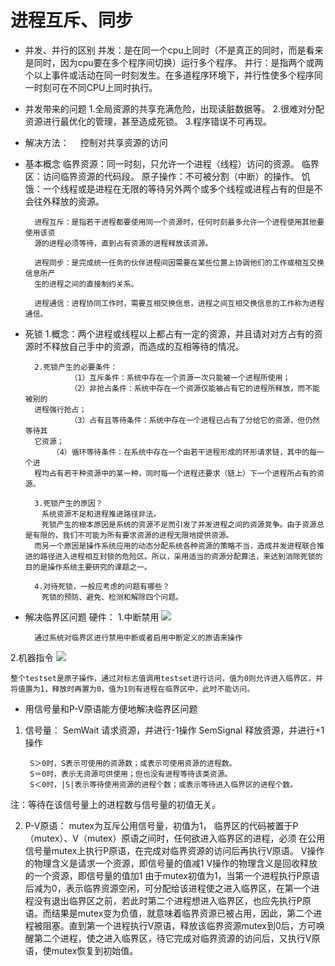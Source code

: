 # 进程互斥、同步 #
- 并发、并行的区别
	  并发：是在同一个cpu上同时（不是真正的同时，而是看来是同时，因为cpu要在多个程序间切换）运行多个程序。
	  并行：是指两个或两个以上事件或活动在同一时刻发生。在多道程序环境下，并行性使多个程序同一时刻可在不同CPU上同时执行。

- 并发带来的问题
		1.全局资源的共享充满危险，出现读脏数据等。
		2.很难对分配资源进行最优化的管理，甚至造成死锁。
		3.程序错误不可再现。

- 解决方法：
		　控制对共享资源的访问



- 基本概念
		临界资源：同一时刻，只允许一个进程（线程）访问的资源。
		临界区：访问临界资源的代码段。
		原子操作：不可被分割（中断）的操作。
		饥饿：一个线程或是进程在无限的等待另外两个或多个线程或进程占有的但是不会往外释放的资源。
		
		进程互斥：是指若干进程都要使用同一个资源时，任何时刻最多允许一个进程使用其他要使用该资
		源的进程必须等待，直到占有资源的进程释放该资源。
		
		进程同步：是完成统一任务的伙伴进程间因需要在某些位置上协调他们的工作或相互交换信息所产
		生的进程之间的直接制约关系。
		
		进程通信：进程协同工作时，需要互相交换信息，进程之间互相交换信息的工作称为进程通信。
- 死锁
		1.概念：两个进程或线程以上都占有一定的资源，并且请对对方占有的资源时不释放自己手中的资源，而造成的互相等待的情况。
		
		2.死锁产生的必要条件：
			    （1）互斥条件：系统中存在一个资源一次只能被一个进程所使用；
			    （2）非抢占条件：系统中存在一个资源仅能被占有它的进程所释放，而不能被别的
		进程强行抢占；
			    （3）占有且等待条件：系统中存在一个进程已占有了分给它的资源，但仍然等待其
		它资源；
			（4）循环等待条件：在系统中存在一个由若干进程形成的环形请求链，其中的每一个进
		程均占有若干种资源中的某一种，同时每一个进程还要求（链上）下一个进程所占有的资源。
		
		3.死锁产生的原因？
		　系统资源不足和进程推进路径非法。
		　死锁产生的根本原因是系统的资源不足而引发了并发进程之间的资源竞争。由于资源总是有限的，我们不可能为所有要求资源的进程无限地提供资源。
		而另一个原因是操作系统应用的动态分配系统各种资源的策略不当，造成并发进程联合推进的路径进入进程相互封锁的危险区。所以，采用适当的资源分配算法，来达到消除死锁的目的是操作系统主要研究的课题之一。
		
		4.对待死锁，一般应考虑的问题有哪些？
		　死锁的预防、避免、检测和解除四个问题。



- 解决临界区问题
硬件：
1.中断禁用 
![](https://i.imgur.com/TQPUntx.png)

		通过系统对临界区进行禁用中断或者启用中断定义的原语来操作

2.机器指令
![](https://i.imgur.com/FkzsrYq.png)

	整个testset是原子操作，通过对标志值调用testset进行访问，值为0则允许进入临界区，并将值置为1，释放时再置为0，值为1则有进程在临界区中，此时不能访问。

- 用信号量和P-V原语能方便地解决临界区问题

1. 信号量：
SemWait 请求资源，并进行-1操作
SemSignal  释放资源，并进行+1操作

	    S＞0时，S表示可使用的资源数；或表示可使用资源的进程数。
	    S＝0时，表示无资源可供使用；但也没有进程等待该类资源。
	    S＜0时，|S|表示等待使用资源的进程个数；或表示等待进入临界区的进程个数。

注：等待在该信号量上的进程数与信号量的初值无关。

2. P-V原语：
		mutex为互斥公用信号量，初值为1，
		临界区的代码被置于P（mutex）、V（mutex）原语之间时，任何欲进入临界区的进程，必须
		在公用信号量mutex上执行P原语，在完成对临界资源的访问后再执行V原语。
		V操作的物理含义是请求一个资源，即信号量的值减1
		V操作的物理含义是回收释放的一个资源，即信号量的值加1
		由于mutex初值为1，当第一个进程执行P原语后减为0，表示临界资源空闲，可分配给该进程使之进入临界区，在第一个进程没有退出临界区之前，若此时第二个进程想进入临界区，也应先执行P原语。而结果是mutex变为负值，就意味着临界资源已被占用，因此，第二个进程被阻塞。直到第一个进程执行V原语，释放该临界资源mutex到0后，方可唤醒第二个进程，使之进入临界区，待它完成对临界资源的访问后，又执行V原语，使mutex恢复到初始值。


